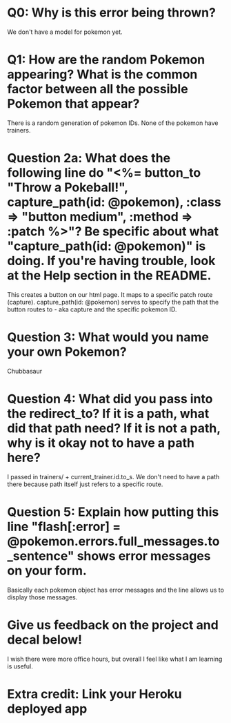 # Q0: Why is this error being thrown? 
We don't have a model for pokemon yet.

# Q1: How are the random Pokemon appearing? What is the common factor between all the possible Pokemon that appear? 
There is a random generation of pokemon IDs. None of the pokemon have trainers.

# Question 2a: What does the following line do "<%= button_to "Throw a Pokeball!", capture_path(id: @pokemon), :class => "button medium", :method => :patch %>"? Be specific about what "capture_path(id: @pokemon)" is doing. If you're having trouble, look at the Help section in the README.
This creates a button on our html page. It maps to a specific patch route (capture). capture_path(id: @pokemon) serves to specify the path that the button routes to - aka capture and the specific pokemon ID. 

# Question 3: What would you name your own Pokemon? 
Chubbasaur

# Question 4: What did you pass into the redirect_to? If it is a path, what did that path need? If it is not a path, why is it okay not to have a path here?
I passed in trainers/ + current_trainer.id.to_s. We don't need to have a path there because path itself just refers to a specific route.

# Question 5: Explain how putting this line "flash[:error] = @pokemon.errors.full_messages.to_sentence" shows error messages on your form.
Basically each pokemon object has error messages and the line allows us to display those messages.

# Give us feedback on the project and decal below!
I wish there were more office hours, but overall I feel like what I am learning is useful. 

# Extra credit: Link your Heroku deployed app
